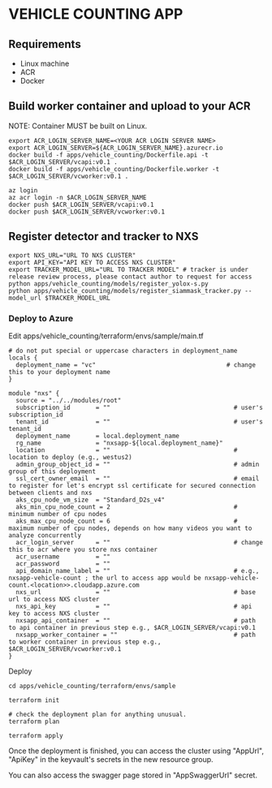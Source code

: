 # VEHICLE COUNTING APP

## Requirements
- Linux machine
- ACR
- Docker

## Build worker container and upload to your ACR
NOTE: Container MUST be built on Linux.

```
export ACR_LOGIN_SERVER_NAME=<YOUR ACR LOGIN SERVER NAME>
export ACR_LOGIN_SERVER=${ACR_LOGIN_SERVER_NAME}.azurecr.io
docker build -f apps/vehicle_counting/Dockerfile.api -t $ACR_LOGIN_SERVER/vcapi:v0.1 .
docker build -f apps/vehicle_counting/Dockerfile.worker -t $ACR_LOGIN_SERVER/vcworker:v0.1 .

az login
az acr login -n $ACR_LOGIN_SERVER_NAME
docker push $ACR_LOGIN_SERVER/vcapi:v0.1
docker push $ACR_LOGIN_SERVER/vcworker:v0.1
```

## Register detector and tracker to NXS
```
export NXS_URL="URL TO NXS CLUSTER"
export API_KEY="API KEY TO ACCESS NXS CLUSTER"
export TRACKER_MODEL_URL="URL TO TRACKER MODEL" # tracker is under release review process, please contact author to request for access
python apps/vehicle_counting/models/register_yolox-s.py
python apps/vehicle_counting/models/register_siammask_tracker.py --model_url $TRACKER_MODEL_URL
```

### Deploy to Azure
Edit apps/vehicle_counting/terraform/envs/sample/main.tf

```
# do not put special or uppercase characters in deployment_name
locals {
  deployment_name = "vc"                                    # change this to your deployment name
}

module "nxs" {
  source = "../../modules/root"  
  subscription_id       = ""                                  # user's subscription_id
  tenant_id             = ""                                  # user's tenant_id
  deployment_name       = local.deployment_name
  rg_name               = "nxsapp-${local.deployment_name}"
  location              = ""                                  # location to deploy (e.g., westus2)
  admin_group_object_id = ""                                  # admin group of this deployment
  ssl_cert_owner_email  = ""                                  # email to register for let's encrypt ssl certificate for secured connection between clients and nxs
  aks_cpu_node_vm_size  = "Standard_D2s_v4"
  aks_min_cpu_node_count = 2                                  # minimum number of cpu nodes
  aks_max_cpu_node_count = 6                                  # maximum number of cpu nodes, depends on how many videos you want to analyze concurrently
  acr_login_server      = ""                                  # change this to acr where you store nxs container
  acr_username          = ""
  acr_password          = ""
  api_domain_name_label = ""                                  # e.g., nxsapp-vehicle-count ; the url to access app would be nxsapp-vehicle-count.<location>>.cloudapp.azure.com
  nxs_url               = ""                                  # base url to access NXS cluster
  nxs_api_key           = ""                                  # api key to access NXS cluster 
  nxsapp_api_container  = ""                                  # path to api container in previous step e.g., $ACR_LOGIN_SERVER/vcapi:v0.1
  nxsapp_worker_container = ""                                # path to worker container in previous step e.g., $ACR_LOGIN_SERVER/vcworker:v0.1
}
```

Deploy
```
cd apps/vehicle_counting/terraform/envs/sample

terraform init

# check the deployment plan for anything unusual.
terraform plan

terraform apply
```

Once the deployment is finished, you can access the cluster using "AppUrl", "ApiKey" in the keyvault's secrets in the new resource group.

You can also access the swagger page stored in "AppSwaggerUrl" secret.